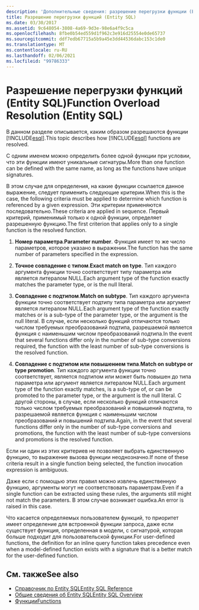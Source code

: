 ```yaml
---
description: 'Дополнительные сведения: разрешение перегрузки функции (Entity SQL)'
title: Разрешение перегрузки функций (Entity SQL)
ms.date: 03/30/2017
ms.assetid: 9c648054-3808-4a69-9d3e-98e6a4f9c5ca
ms.openlocfilehash: 8fbe0b54ed559d1f962c3e916d25554e0de65737
ms.sourcegitcommit: ddf7edb67715a5b9a45e3dd44536dabc153c1de0
ms.translationtype: MT
ms.contentlocale: ru-RU
ms.lasthandoff: 02/06/2021
ms.locfileid: "99786333"
---
```

# <a name="function-overload-resolution-entity-sql"></a><span data-ttu-id="ee685-103">Разрешение перегрузки функций (Entity SQL)</span><span class="sxs-lookup"><span data-stu-id="ee685-103">Function Overload Resolution (Entity SQL)</span></span>

<span data-ttu-id="ee685-104">В данном разделе описывается, каким образом разрешаются функции [!INCLUDE[esql](../../../../../../includes/esql-md.md)].</span><span class="sxs-lookup"><span data-stu-id="ee685-104">This topic describes how [!INCLUDE[esql](../../../../../../includes/esql-md.md)] functions are resolved.</span></span>  
  
 <span data-ttu-id="ee685-105">С одним именем можно определить более одной функции при условии, что эти функции имеют уникальные сигнатуры.</span><span class="sxs-lookup"><span data-stu-id="ee685-105">More than one function can be defined with the same name, as long as the functions have unique signatures.</span></span>  
  
 <span data-ttu-id="ee685-106">В этом случае для определения, на какие функции ссылается данное выражение, следует применить следующие критерии.</span><span class="sxs-lookup"><span data-stu-id="ee685-106">When this is the case, the following criteria must be applied to determine which function is referenced by a given expression.</span></span> <span data-ttu-id="ee685-107">Эти критерии применяются последовательно.</span><span class="sxs-lookup"><span data-stu-id="ee685-107">These criteria are applied in sequence.</span></span> <span data-ttu-id="ee685-108">Первый критерий, применимый только к одной функции, определяет разрешенную функцию.</span><span class="sxs-lookup"><span data-stu-id="ee685-108">The first criterion that applies only to a single function is the resolved function.</span></span>  
  
1. <span data-ttu-id="ee685-109">**Номер параметра**.</span><span class="sxs-lookup"><span data-stu-id="ee685-109">**Parameter number**.</span></span> <span data-ttu-id="ee685-110">Функция имеет то же число параметров, которое указано в выражении.</span><span class="sxs-lookup"><span data-stu-id="ee685-110">The function has the same number of parameters specified in the expression.</span></span>  
  
2. <span data-ttu-id="ee685-111">**Точное совпадение с типом**.</span><span class="sxs-lookup"><span data-stu-id="ee685-111">**Exact match on type**.</span></span> <span data-ttu-id="ee685-112">Тип каждого аргумента функции точно соответствует типу параметра или является литералом NULL.</span><span class="sxs-lookup"><span data-stu-id="ee685-112">Each argument type of the function exactly matches the parameter type, or is the null literal.</span></span>  
  
3. <span data-ttu-id="ee685-113">**Совпадение с подтипом**.</span><span class="sxs-lookup"><span data-stu-id="ee685-113">**Match on subtype**.</span></span> <span data-ttu-id="ee685-114">Тип каждого аргумента функции точно соответствует подтипу типа параметра или аргумент является литералом NULL.</span><span class="sxs-lookup"><span data-stu-id="ee685-114">Each argument type of the function exactly matches or is a sub-type of the parameter type, or the argument is the null literal.</span></span> <span data-ttu-id="ee685-115">В случае, если несколько функций отличаются только числом требуемых преобразований подтипа, разрешаемой является функция с наименьшим числом преобразований подтипа.</span><span class="sxs-lookup"><span data-stu-id="ee685-115">In the event that several functions differ only in the number of sub-type conversions required, the function with the least number of sub-type conversions is the resolved function.</span></span>  
  
4. <span data-ttu-id="ee685-116">**Совпадение с подтипом или повышением типа**.</span><span class="sxs-lookup"><span data-stu-id="ee685-116">**Match on subtype or type promotion**.</span></span> <span data-ttu-id="ee685-117">Тип каждого аргумента функции точно соответствует, является подтипом или может быть повышен до типа параметра или аргумент является литералом NULL.</span><span class="sxs-lookup"><span data-stu-id="ee685-117">Each argument type of the function exactly matches, is a sub-type of, or can be promoted to the parameter type, or the argument is the null literal.</span></span> <span data-ttu-id="ee685-118">С другой стороны, в случае, если несколько функций отличаются только числом требуемых преобразований и повышений подтипа, то разрешаемой является функция с наименьшим числом преобразований и повышений подтипа.</span><span class="sxs-lookup"><span data-stu-id="ee685-118">Again, in the event that several functions differ only in the number of sub-type conversions and promotions, the function with the least number of sub-type conversions and promotions is the resolved function.</span></span>  
  
 <span data-ttu-id="ee685-119">Если ни один из этих критериев не позволяет выбрать единственную функцию, то выражение вызова функции неоднозначно.</span><span class="sxs-lookup"><span data-stu-id="ee685-119">If none of these criteria result in a single function being selected, the function invocation expression is ambiguous.</span></span>  
  
 <span data-ttu-id="ee685-120">Даже если с помощью этих правил можно извлечь единственную функцию, аргументы могут не соответствовать параметрам.</span><span class="sxs-lookup"><span data-stu-id="ee685-120">Even if a single function can be extracted using these rules, the arguments still might not match the parameters.</span></span> <span data-ttu-id="ee685-121">В этом случае возникает ошибка.</span><span class="sxs-lookup"><span data-stu-id="ee685-121">An error is raised in this case.</span></span>  
  
 <span data-ttu-id="ee685-122">Что касается определяемых пользователем функций, то приоритет имеет определение для встроенной функции запроса, даже если существует функция, определенная в модели, с сигнатурой, которая больше подходит для пользовательской функции.</span><span class="sxs-lookup"><span data-stu-id="ee685-122">For user-defined functions, the definition for an inline query function takes precedence even when a model-defined function exists with a signature that is a better match for the user-defined function.</span></span>  
  
## <a name="see-also"></a><span data-ttu-id="ee685-123">См. также</span><span class="sxs-lookup"><span data-stu-id="ee685-123">See also</span></span>

- [<span data-ttu-id="ee685-124">Справочник по Entity SQL</span><span class="sxs-lookup"><span data-stu-id="ee685-124">Entity SQL Reference</span></span>](entity-sql-reference.md)
- [<span data-ttu-id="ee685-125">Общие сведения об Entity SQL</span><span class="sxs-lookup"><span data-stu-id="ee685-125">Entity SQL Overview</span></span>](entity-sql-overview.md)
- [<span data-ttu-id="ee685-126">Функции</span><span class="sxs-lookup"><span data-stu-id="ee685-126">Functions</span></span>](functions-entity-sql.md)
